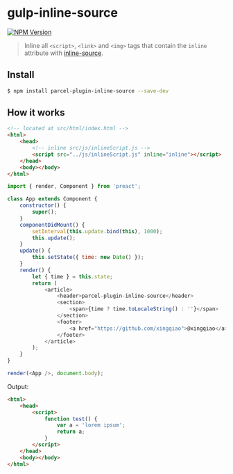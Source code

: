 # gulp-inline-source

[![NPM Version](https://img.shields.io/npm/v/gulp-inline-source.svg?style=flat-square)](https://www.npmjs.com/package/parcel-plugin-inline-source)

> Inline all `<script>`, `<link>` and `<img>` tags that contain the `inline` attribute with [inline-source](https://github.com/popeindustries/inline-source).

## Install

```bash
$ npm install parcel-plugin-inline-source --save-dev
```

## How it works

```html
<!-- located at src/html/index.html -->
<html>
    <head>
        <!-- inline src/js/inlineScript.js -->
        <script src="../js/inlineScript.js" inline="inline"></script>
    </head>
    <body></body>
</html>
```

```js
import { render, Component } from 'preact';

class App extends Component {
    constructor() {
        super();
    }
    componentDidMount() {
        setInterval(this.update.bind(this), 1000);
        this.update();
    }
    update() {
        this.setState({ time: new Date() });
    }
    render() {
        let { time } = this.state;
        return (
            <article>
                <header>parcel-plugin-inline-source</header>
                <section>
                    <span>{time ? time.toLocaleString() : ''}</span>
                </section>
                <footer>
                    <a href="https://github.com/xingqiao">@xingqiao</a>
                </footer>
            </article>
        );
    }
}

render(<App />, document.body);
```

Output:

```html
<html>
    <head>
        <script>
            function test() {
                var a = 'lorem ipsum';
                return a;
            }
        </script>
    </head>
    <body></body>
</html>
```

